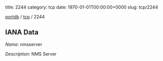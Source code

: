 title: 2244
category: tcp
date: 1970-01-01T00:00:00+0000
slug: tcp/2244

[portdb](/) / [tcp](/category/tcp.html) / 2244


## IANA Data

_Name:_ nmsserver

_Description:_ NMS Server

